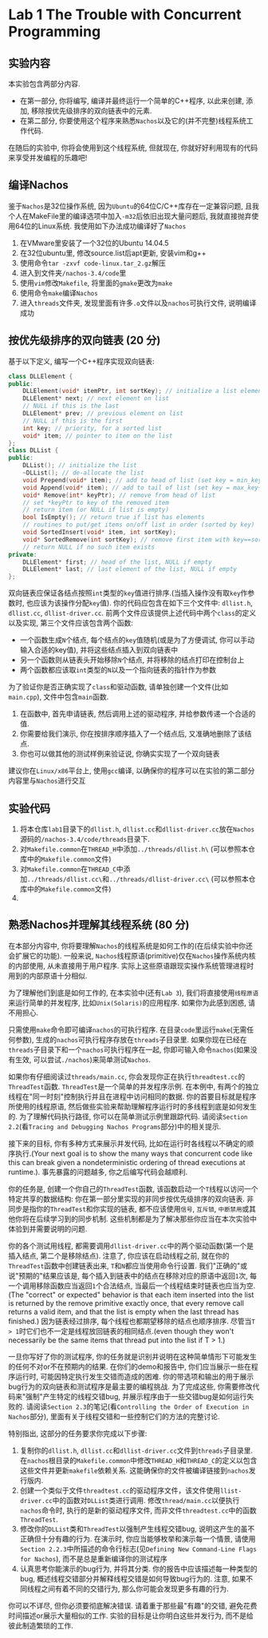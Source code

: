 # Lab 1 The Trouble with Concurrent Programming

## 实验内容

本实验包含两部分内容. 

* 在第一部分, 你将编写, 编译并最终运行一个简单的C++程序, 以此来创建, 添加, 移除按优先级排序的双向链表中的元素. 
* 在第二部分, 你要使用这个程序来熟悉`Nachos`以及它的(并不完整)线程系统工作代码. 

在随后的实验中, 你将会使用到这个线程系统, 但就现在, 你就好好利用现有的代码来享受并发编程的乐趣吧!

## 编译Nachos

鉴于`Nachos`是32位操作系统, 因为`Ubuntu`的64位C/C++库存在一定兼容问题, 且我个人在MakeFile里的编译选项中加入`-m32`后依旧出现大量问题后, 我就直接抛弃使用64位的Linux系统. 我使用如下办法成功编译好了`Nachos`

1. 在VMware里安装了一个32位的Ubuntu 14.04.5
2. 在32位ubuntu里, 修改source.list后apt更新, 安装vim和g++
3. 使用命令`tar -zxvf code-linux.tar_2.gz`解压
4. 进入到文件夹`/nachos-3.4/code`里
5. 使用`vim`修改`Makefile`, 将里面的`gmake`更改为`make`
6. 使用命令`make`编译`Nachos`
7. 进入`threads`文件夹, 发现里面有许多`.o`文件以及`nachos`可执行文件, 说明编译成功

## 按优先级排序的双向链表 (20 分)

基于以下定义, 编写一个C++程序实现双向链表:

``` c++
class DLLElement {
public:
    DLLElement(void* itemPtr, int sortKey); // initialize a list element
    DLLElement* next; // next element on list
    // NULL if this is the last
    DLLElement* prev; // previous element on list
    // NULL if this is the first
    int key; // priority, for a sorted list
    void* item; // pointer to item on the list
};
class DLList {
public:
    DLList(); // initialize the list
    ~DLList(); // de-allocate the list
    void Prepend(void* item); // add to head of list (set key = min_key-1)
    void Append(void* item); // add to tail of list (set key = max_key+1)
    void* Remove(int* keyPtr); // remove from head of list
    // set *keyPtr to key of the removed item
    // return item (or NULL if list is empty)
    bool IsEmpty(); // return true if list has elements
    // routines to put/get items on/off list in order (sorted by key)
    void SortedInsert(void* item, int sortKey);
    void* SortedRemove(int sortKey); // remove first item with key==sortKey
    // return NULL if no such item exists
private:
    DLLElement* first; // head of the list, NULL if empty
    DLLElement* last; // last element of the list, NULL if empty
};
```

双向链表应保证各结点按照`int`类型的`key`值进行排序.(当插入操作没有取`key`作参数时, 也应该为该操作分配`key`值). 你的代码应包含在如下三个文件中: `dllist.h`, `dllist.cc`, `dllist-driver.cc`. 前两个文件应该提供上述代码中两个`class`的定义以及实现, 第三个文件应该包含两个函数: 

* 一个函数生成`N`个结点, 每个结点的`key`值随机(或是为了方便调试, 你可以手动输入合适的key值), 并将这些结点插入到双向链表中 
* 另一个函数则从链表头开始移除`N`个结点, 并将移除的结点打印在控制台上
* 两个函数都应该取`int`类型的`N`以及一个指向链表的指针作为参数

为了验证你是否正确实现了`class`和驱动函数, 请单独创建一个文件(比如`main.cpp`), 文件中包含`main`函数. 

1. 在函数中, 首先申请链表, 然后调用上述的驱动程序, 并给参数传递一个合适的值. 
2. 你需要给我们演示, 你在按排序顺序插入了一个结点后, 又准确地删除了该结点. 
3. 你也可以做其他的测试样例来验证说, 你确实实现了一个双向链表

建议你在`Linux/x86`平台上, 使用`gcc`编译, 以确保你的程序可以在实验的第二部分内容里与`Nachos`进行交互

## 实验代码

1. 将本仓库`lab1`目录下的`dllist.h`, `dllist.cc`和`dllist-driver.cc`放在`Nachos`源码的`/nachos-3.4/code/threads`目录下. 
2. 对`Makefile.common`在`THREAD_H`中添加`../threads/dllist.h\` (可以参照本仓库中的`Makefile.common`文件)
3. 对`Makefile.common`在`THREAD_C`中添加`../threads/dllist.cc\`和`../threads/dllist-driver.cc\` (可以参照本仓库中的`Makefile.common`文件)
4. 

## 熟悉Nachos并理解其线程系统 (80 分)

在本部分内容中, 你将要理解`Nachos`的线程系统是如何工作的(在后续实验中你还会扩展它的功能). 一般来说, `Nachos`线程原语(primitive)仅在`Nachos`操作系统内核的内部使用, 从未直接用于用户程序. 实际上这些原语跟现实操作系统管理进程时用到的内部原语十分相似. 

为了理解他们到底是如何工作的, 在本实验中(还有`Lab 3`), 我们将直接使用`线程原语`来运行简单的并发程序, 比如`Unix(Solaris)`的应用程序. 如果你为此感到困惑, 请不用担心. 

只需使用`make`命令即可编译`nachos`的可执行程序. 在目录`code`里运行`make`(无需任何参数), 生成的`nachos`可执行程序存放在`threads`子目录里. 如果你现在已经在`threads`子目录下和一个`nachos`可执行程序在一起, 你即可输入命令`nachos`(如果没有生效, 可以尝试`./nachos`)来简单测试`Nachos`. 

如果你有仔细阅读过`threads/main.cc`, 你会发现你正在执行`threadtest.cc`的`ThreadTest`函数. `ThreadTest`是一个简单的并发程序示例. 在本例中, 有两个的独立线程在"同一时刻"控制执行并且在进程中访问相同的数据. 你的首要目标就是程序所使用的线程原语, 然后做些实验来帮助理解程序运行时的多线程到底是如何发生的. 为了理解代码执行路径, 你可以在简单测试示例里跟踪代码. 请阅读`Section 2.2`(看`Tracing and Debugging Nachos Programs`部分)中的相关提示.

接下来的目标, 你有多种方式来展示并发代码, 比如在运行时各线程以不确定的顺序执行.(Your next goal is to show the many ways that concurrent code like this can break given a nondeterministic ordering of thread executions at runtime.). 事先暴露的问题越多, 你之后编写代码会越顺利. 

你的任务是, 创建一个你自己的`ThreadTest`函数, 该函数启动一个`T`线程以访问一个特定共享的数据结构: 你在第一部分里实现的非同步按优先级排序的双向链表. 非同步是指你的`ThreadTest`和你实现的链表, 都不应该使用`信号`, `互斥锁`, `中断禁用`或其他你将在后续学习到的同步机制. 这些机制都是为了解决那些你应当在本次实验中体验到并需要说明的问题. 

你的各个测试用线程, 都需要调用`dllist-driver.cc`中的两个驱动函数(第一个是插入结点, 第二个是移除结点). 注意了, 你应该在启动线程之前, 就在你的`ThreadTest`函数中创建链表出来, `T`和`N`都应当使用命令行设置. 我们"正确的"或说"预期的"结果应该是, 每个插入到链表中的结点在移除对应的原语中返回`1`次, 每一个调用移除函数应当返回`1`个合法结点, 当最后一个线程结束时链表也应当为空.(The "correct" or  expected" behavior is that each item inserted into the list is returned by the remove primitive exactly once, that every remove call returns a valid item, and that the list is empty when the last thread has finished.) 因为链表经过排序, 每个线程也都期望移除的结点也顺序排序. 尽管当`T > 1`时它们也不一定是线程放回链表的相同结点.(even though they won't necessarily be the same items that thread put into the list if T > 1.)

一旦你写好了你的测试程序, 你的任务就是识别并说明在这种简单情形下可能发生的任何不对or不在预期内的结果. 在你们的demo和报告中, 你们应当展示一些在程序运行时, 可能因特定执行发生交错而造成的困难. 你的带选项和输出的用于展示bug行为的双向链表和测试程序是最主要的编程挑战. 为了完成这些, 你需要修改代码来"强制"产生特定的线程交错bug, 并展示程序由于一些交错bug是如何运行失败的. 请阅读`Section 2.3`的笔记(看`Controlling the Order of Execution in Nachos`部分), 里面有关于线程交错和一些控制它们的方法的完整讨论. 

特别指出, 这部分的任务要求你完成以下步骤:

1. 复制你的`dllist.h`, `dllist.cc`和`dllist-driver.cc`文件到`threads`子目录里. 在`nachos`根目录的`Makefile.common`中修改`THREAD_H`和`THREAD_C`的定义以包含这些文件并更新`makefile`依赖关系. 这能确保你的文件被编译链接到`nachos`发行版内.
2. 创建一个类似于文件`threadtest.cc`的驱动程序文件，该文件使用`llist-driver.cc`中的函数对`DLList`类进行调用. 修改`thread/main.cc`以便执行`nachos`命令时, 执行的是新的驱动程序文件, 而非文件`threadtest.cc`中的函数`ThreadTest`.
3. 修改你的`DLList`类和`ThreadTest`以强制产生线程交错bug, 说明这产生的虽不正确但十分有趣的行为. 在演示时, 你应当能够枚举和演示每一个情景, 请使用`Section 2.2.3`中所描述的命令行标志(见`Defining New Command-Line Flags for Nachos`), 而不是总是重新编译你的测试程序
4. 认真思考你能演示的bug行为, 并将其分类. 你的报告中应该描述每一种类型的bug, 概述线程交错部分并解释线程交错是如何导致bug行为的. 注意, 如果不同线程之间有着不同的交错行为, 那么你可能会发现更多有趣的行为.

你可以不详尽, 但你必须要彻底解决错误. 请着重于那些最"有趣"的交错, 避免花费时间描述or展示大量相似的工作. 实验的目标是让你明白这些并发行为, 而不是给彼此制造繁琐的工作. 
